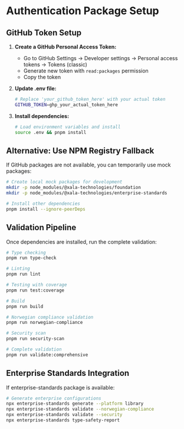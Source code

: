 # Authentication Package Setup

## GitHub Token Setup

1. **Create a GitHub Personal Access Token:**
   - Go to GitHub Settings → Developer settings → Personal access tokens → Tokens (classic)
   - Generate new token with `read:packages` permission
   - Copy the token

2. **Update .env file:**

   ```bash
   # Replace 'your_github_token_here' with your actual token
   GITHUB_TOKEN=ghp_your_actual_token_here
   ```

3. **Install dependencies:**
   ```bash
   # Load environment variables and install
   source .env && pnpm install
   ```

## Alternative: Use NPM Registry Fallback

If GitHub packages are not available, you can temporarily use mock packages:

```bash
# Create local mock packages for development
mkdir -p node_modules/@xala-technologies/foundation
mkdir -p node_modules/@xala-technologies/enterprise-standards

# Install other dependencies
pnpm install --ignore-peerDeps
```

## Validation Pipeline

Once dependencies are installed, run the complete validation:

```bash
# Type checking
pnpm run type-check

# Linting
pnpm run lint

# Testing with coverage
pnpm run test:coverage

# Build
pnpm run build

# Norwegian compliance validation
pnpm run norwegian-compliance

# Security scan
pnpm run security-scan

# Complete validation
pnpm run validate:comprehensive
```

## Enterprise Standards Integration

If enterprise-standards package is available:

```bash
# Generate enterprise configurations
npx enterprise-standards generate --platform library
npx enterprise-standards validate --norwegian-compliance
npx enterprise-standards validate --security
npx enterprise-standards type-safety-report
```
